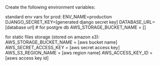 

Create the following environment variables:

standard env vars for prod:
    ENV_NAME=production
    DJANGO_SECRET_KEY=[generated django secret key]
    DATABASE_URL=[database url] # for postgre db
    AWS_STORAGE_BUCKET_NAME = []

for static files storage (stored on amazon s3):
    AWS_STORAGE_BUCKET_NAME = [aws bucket name]   
    AWS_SECRET_ACCESS_KEY = [aws secret access key] 
    AWS_S3_REGION_NAME = [aws region name]
    AWS_ACCESS_KEY_ID = [asws access key id]

